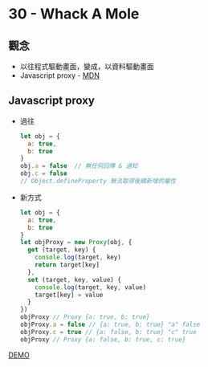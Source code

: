# 30 - Whack A Mole

## 觀念
- 以往程式驅動畫面，變成，以資料驅動畫面
- Javascript proxy - [MDN](https://developer.mozilla.org/zh-TW/docs/Web/JavaScript/Reference/Global_Objects/Proxy)


## Javascript proxy

- 過往
    ```js
    let obj = {
      a: true,
      b: true
    }
    obj.a = false  // 無任何回傳 & 通知
    obj.c = false
    // Object.defineProperty 無法取得後續新增的屬性
    ```
- 新方式
    ```js
    let obj = {
      a: true,
      b: true
    }
    let objProxy = new Proxy(obj, {
      get (target, key) {
        console.log(target, key)
        return target[key]
      },
      set (target, key, value) {
        console.log(target, key, value)
        target[key] = value
      }
    })
    objProxy // Proxy {a: true, b: true}
    objProxy.a = false // {a: true, b: true} "a" false
    objProxy.c = true // {a: false, b: true} "c" true
    objProxy // Proxy {a: false, b: true, c: true}
    ```

[DEMO](https://gn00678465.github.io/JavaScript_30_exercise/30%20-%20Whack%20A%20Mole/index-EXERICESE.html)